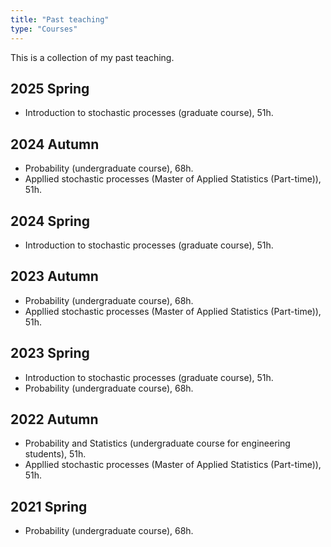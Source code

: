 ```yaml
---
title: "Past teaching"
type: "Courses"
---
```


This is a collection of my past teaching. 

2025 Spring
-------
* Introduction to stochastic processes (graduate course), 51h. 


2024 Autumn
--------
* Probability (undergraduate course), 68h. 
* Appllied stochastic processes (Master of Applied Statistics (Part-time)), 51h. 

2024 Spring
-------
* Introduction to stochastic processes (graduate course), 51h.

2023 Autumn
--------
* Probability (undergraduate course), 68h. 
* Appllied stochastic processes (Master of Applied Statistics (Part-time)), 51h.

2023 Spring
-------
* Introduction to stochastic processes (graduate course), 51h.
* Probability (undergraduate course), 68h. 


2022 Autumn
-------
* Probability and Statistics (undergraduate course for engineering students), 51h.
* Appllied stochastic processes (Master of Applied Statistics (Part-time)), 51h.

2021 Spring
-------
* Probability (undergraduate course), 68h. 
